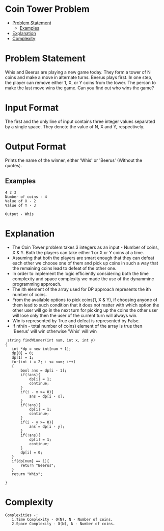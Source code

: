 # Coin Tower Problem

- [Problem Statement](#problem-statement)
    - [Examples](#examples)
- [Explanation](#explanation)
- [Complexity](#complexity)


# Problem Statement
Whis and Beerus are playing a new game today. They form a tower of N coins and make a move in alternate turns. Beerus plays first. In one step, the player can remove either 1, X, or Y coins from the tower. The person to make the last move wins the game. Can you find out who wins the game?

# Input Format

The first and the only line of input contains three integer values separated by a single space. They denote the value of N, X and Y, respectively.

# Output Format 

Prints the name of the winner, either 'Whis' or 'Beerus' (Without the quotes).

## Examples
```
4 2 3 
Number of coins - 4
Value of X - 2
Value of Y - 3

Output - Whis

```
# Explanation

- The Coin Tower problem takes 3 integers as an input - Number of coins, X & Y. Both the players can take either 1 or X or Y coins at a time.  
- Assuming that both the players are smart enough that they can defeat each other we choose one of them and pick up coins in such a way that the remaining coins lead to defeat of the other one.
- In order to implement the logic efficiently considering both the time complexity and space complexity we made the use of the dynamminc programming approach.
- The ith element of the array used for DP approach represents the ith number of coins.
- From the available options to pick coins(1, X & Y), if choosing anyone of them lead to such condition that it does not matter with which option the other user will go in the next turn for picking up the coins the other user will lose only
  then the user of the current turn will always win.
- Win is represented by True and defeat is represented by False.
- If nth(n - total number of coins) element of the array is true then 'Beerus' will win otherwise 'Whis' will win

 ``` 
  string findWinner(int num, int x, int y)
{
    int *dp = new int[num + 1];
    dp[0] = 0;
    dp[1] = 1;
    for(int i = 2; i <= num; i++)
    {
        bool ans = dp[i - 1];
        if(!ans){
            dp[i] = 1;
            continue;
        }
        if(i - x >= 0){
            ans = dp[i - x];
        }
        if(!ans){
            dp[i] = 1;
            continue;
        }
        if(i - y >= 0){
            ans = dp[i - y];
        }
        if(!ans){
            dp[i] = 1;
            continue;
        }
        dp[i] = 0;
    }
    if(dp[num] == 1){
        return "Beerus";
    }
    return "Whis";
   
}
 ```

# Complexity
```
Complexities -: 
   1.Time Complexity - O(N), N - Number of coins.
   2.Space Complexity - O(N), N - Number of coins.
```

